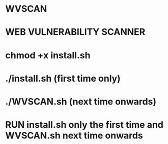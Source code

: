 # WVSCAN
# WEB VULNERABILITY SCANNER
# chmod +x install.sh
# ./install.sh (first time only)
# ./WVSCAN.sh   (next time onwards)

# RUN install.sh only the first time and WVSCAN.sh next time onwards

